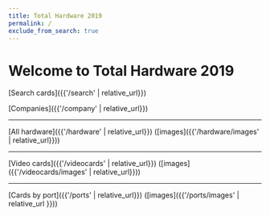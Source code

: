 ```yaml
---
title: Total Hardware 2019
permalink: /
exclude_from_search: true
---
```

# Welcome to Total Hardware 2019

[Search cards]({{'/search' | relative_url}})

[Companies]({{'/company' | relative_url}})

---

[All hardware]({{'/hardware' | relative_url}}) ([images]({{'/hardware/images' | relative_url}}))

---

[Video cards]({{'/videocards' | relative_url}}) ([images]({{'/videocards/images' | relative_url}}))

---

[Cards by port]({{'/ports' | relative_url}}) ([images]({{'/ports/images' | relative_url }}))